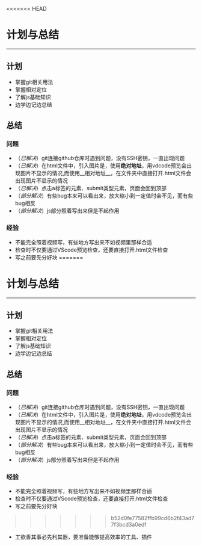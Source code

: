 <<<<<<< HEAD
# 计划与总结
***

## 计划
* 掌握git相关用法
* 掌握相对定位
* 了解js基础知识
* 边学边记边总结

## 总结
### 问题
* （*已解决*）git连接github仓库时遇到问题，没有SSH密钥，一直出现问题
* （*已解决*）在html文件中，引入图片是，使用**绝对地址**，用vdcode预览会出现图片不显示的情况,而使用__相对地址__，在文件夹中直接打开.html文件会出现图片不显示的情况
* （*已解决*）点击a标签的元素、submit类型元素，页面会回到顶部
* （*部分解决*）有些bug本来可以看出来，放大缩小到一定值时会不见，而有些bug相反
* （*部分解决*）js部分照着写出来但是不起作用

### 经验
* 不能完全照着视频写，有些地方写出来不如视频里那样合适
* 检查时不仅要通过VScode预览检查，还要直接打开.html文件检查
* 写之前要先分好块
=======
# 计划与总结
***

## 计划
* 掌握git相关用法
* 掌握相对定位
* 了解js基础知识
* 边学边记边总结

## 总结
### 问题
* （*已解决*）git连接github仓库时遇到问题，没有SSH密钥，一直出现问题
* （*已解决*）在html文件中，引入图片是，使用**绝对地址**，用vdcode预览会出现图片不显示的情况,而使用__相对地址__，在文件夹中直接打开.html文件会出现图片不显示的情况
* （*已解决*）点击a标签的元素、submit类型元素，页面会回到顶部
* （*部分解决*）有些bug本来可以看出来，放大缩小到一定值时会不见，而有些bug相反
* （*部分解决*）js部分照着写出来但是不起作用

### 经验
* 不能完全照着视频写，有些地方写出来不如视频里那样合适
* 检查时不仅要通过VScode预览检查，还要直接打开.html文件检查
* 写之前要先分好块
>>>>>>> b52d0fe77582ffb99cd6b2f43ad77f3bcd3a0edf
* 工欲善其事必先利其器，要准备能够提高效率的工具、插件
